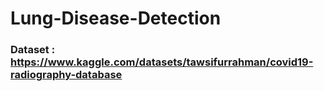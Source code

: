 # Lung-Disease-Detection
### Dataset : https://www.kaggle.com/datasets/tawsifurrahman/covid19-radiography-database
